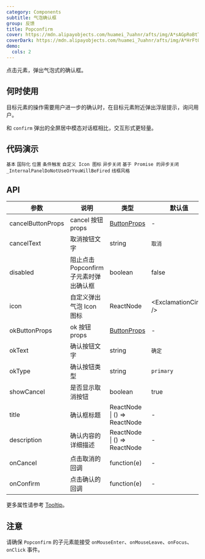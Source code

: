 ```yaml
---
category: Components
subtitle: 气泡确认框
group: 反馈
title: Popconfirm
cover: https://mdn.alipayobjects.com/huamei_7uahnr/afts/img/A*sAGpRoBtTXcAAAAAAAAAAAAADrJ8AQ/original
coverDark: https://mdn.alipayobjects.com/huamei_7uahnr/afts/img/A*HrFtQ6jJJFQAAAAAAAAAAAAADrJ8AQ/original
demo:
  cols: 2
---
```


点击元素，弹出气泡式的确认框。

## 何时使用

目标元素的操作需要用户进一步的确认时，在目标元素附近弹出浮层提示，询问用户。

和 `confirm` 弹出的全屏居中模态对话框相比，交互形式更轻量。

## 代码演示

<!-- prettier-ignore -->
<code src="./demo/basic.tsx">基本</code>
<code src="./demo/locale.tsx">国际化</code>
<code src="./demo/placement.tsx">位置</code>
<code src="./demo/dynamic-trigger.tsx">条件触发</code>
<code src="./demo/icon.tsx">自定义 Icon 图标</code>
<code src="./demo/async.tsx">异步关闭</code>
<code src="./demo/promise.tsx">基于 Promise 的异步关闭</code>
<code src="./demo/render-panel.tsx" debug>_InternalPanelDoNotUseOrYouWillBeFired</code>
<code src="./demo/wireframe.tsx" debug>线框风格</code>

## API

| 参数              | 说明                                   | 类型                                     | 默认值                   | 版本   |
| ----------------- | -------------------------------------- | ---------------------------------------- | ------------------------ | ------ |
| cancelButtonProps | cancel 按钮 props                      | [ButtonProps](/components/button-cn#api) | -                        |        |
| cancelText        | 取消按钮文字                           | string                                   | `取消`                   |        |
| disabled          | 阻止点击 Popconfirm 子元素时弹出确认框 | boolean                                  | false                    |        |
| icon              | 自定义弹出气泡 Icon 图标               | ReactNode                                | &lt;ExclamationCircle /> |        |
| okButtonProps     | ok 按钮 props                          | [ButtonProps](/components/button-cn#api) | -                        |        |
| okText            | 确认按钮文字                           | string                                   | `确定`                   |        |
| okType            | 确认按钮类型                           | string                                   | `primary`                |        |
| showCancel        | 是否显示取消按钮                       | boolean                                  | true                     | 4.18.0 |
| title             | 确认框标题                             | ReactNode \| () => ReactNode             | -                        |        |
| description       | 确认内容的详细描述                     | ReactNode \| () => ReactNode             | -                        | 5.1.0  |
| onCancel          | 点击取消的回调                         | function(e)                              | -                        |        |
| onConfirm         | 点击确认的回调                         | function(e)                              | -                        |        |

更多属性请参考 [Tooltip](/components/tooltip-cn/#api)。

## 注意

请确保 `Popconfirm` 的子元素能接受 `onMouseEnter`、`onMouseLeave`、`onFocus`、`onClick` 事件。
